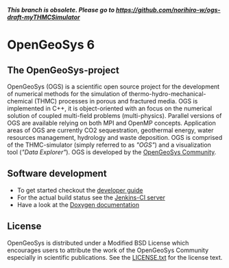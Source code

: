 ***This branch is obsolete. Please go to https://github.com/norihiro-w/ogs-draft-myTHMCSimulator***

# OpenGeoSys 6 #

## The OpenGeoSys-project ##

OpenGeoSys (OGS) is a scientific open source project for the development of
numerical methods for the simulation of thermo-hydro-mechanical-chemical
(THMC) processes in porous and fractured media. OGS is implemented in C++, it
is object-oriented with an focus on the numerical solution of coupled multi-field
problems (multi-physics). Parallel versions of OGS are available relying on
both MPI and OpenMP concepts. Application areas of OGS are currently CO2
sequestration, geothermal energy, water resources management, hydrology and 
waste deposition. OGS is comprised of the THMC-simulator (simply referred to as
*"OGS"*) and a visualization tool (*"Data Explorer"*). OGS is developed by the
[OpenGeoSys Community][ogs].

## Software development ##

- To get started checkout the [developer guide][devguide]
- For the actual build status see the [Jenkins-CI server][jenkins-ci]
- Have a look at the [Doxygen documentation][docs]

## License ##

OpenGeoSys is distributed under a Modified BSD License which encourages users to
attribute the work of the OpenGeoSys Community especially in scientific
publications. See the [LICENSE.txt][license-source] for the license text.

[ogs]: http://www.opengeosys.org
[devguide]: http://ufz.github.com/devguide
[jenkins-ci]: https://svn.ufz.de/hudson/view/OGS-6/
[docs]: https://svn.ufz.de/hudson/view/OGS-6/job/OGS-6-Docs/lastSuccessfulBuild/artifact/build/docs/index.html
[license-source]: https://github.com/ufz/ogs/blob/master/LICENSE.txt
